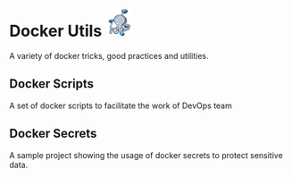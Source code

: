 # Docker Utils <img src="/images/logo-compose.png" alt="alt text" width="50px" height="50px">
A variety of docker tricks, good practices and utilities. 
## Docker Scripts
A set of docker scripts to facilitate the work of DevOps team

## Docker Secrets
A sample project showing the usage of docker secrets to protect sensitive data.